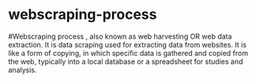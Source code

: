 # webscraping-process
#Webscraping process , also known as web harvesting OR web data extraction. It is data scraping used for extracting data from websites. It is like a form of copying, in which specific data is gathered and copied from the web, typically into a local database or a spreadsheet for studies and analysis.
